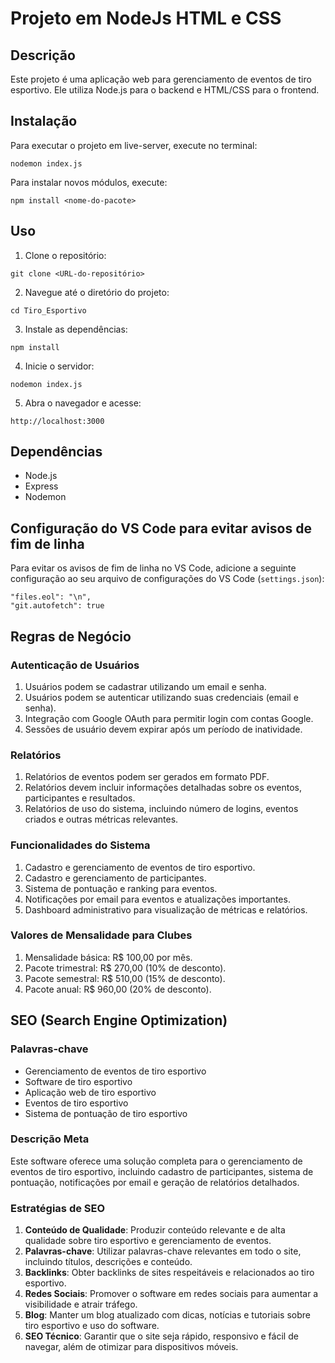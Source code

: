 # Projeto em NodeJs HTML e CSS 

## Descrição
Este projeto é uma aplicação web para gerenciamento de eventos de tiro esportivo. Ele utiliza Node.js para o backend e HTML/CSS para o frontend.

## Instalação
Para executar o projeto em live-server, execute no terminal:
```
nodemon index.js
```

Para instalar novos módulos, execute:
```
npm install <nome-do-pacote>
```

## Uso
1. Clone o repositório:
```
git clone <URL-do-repositório>
```
2. Navegue até o diretório do projeto:
```
cd Tiro_Esportivo
```
3. Instale as dependências:
```
npm install
```
4. Inicie o servidor:
```
nodemon index.js
```
5. Abra o navegador e acesse:
```
http://localhost:3000
```

## Dependências
- Node.js
- Express
- Nodemon

## Configuração do VS Code para evitar avisos de fim de linha
Para evitar os avisos de fim de linha no VS Code, adicione a seguinte configuração ao seu arquivo de configurações do VS Code (`settings.json`):
```
"files.eol": "\n",
"git.autofetch": true
```

## Regras de Negócio

### Autenticação de Usuários
1. Usuários podem se cadastrar utilizando um email e senha.
2. Usuários podem se autenticar utilizando suas credenciais (email e senha).
3. Integração com Google OAuth para permitir login com contas Google.
4. Sessões de usuário devem expirar após um período de inatividade.

### Relatórios
1. Relatórios de eventos podem ser gerados em formato PDF.
2. Relatórios devem incluir informações detalhadas sobre os eventos, participantes e resultados.
3. Relatórios de uso do sistema, incluindo número de logins, eventos criados e outras métricas relevantes.

### Funcionalidades do Sistema
1. Cadastro e gerenciamento de eventos de tiro esportivo.
2. Cadastro e gerenciamento de participantes.
3. Sistema de pontuação e ranking para eventos.
4. Notificações por email para eventos e atualizações importantes.
5. Dashboard administrativo para visualização de métricas e relatórios.

### Valores de Mensalidade para Clubes
1. Mensalidade básica: R$ 100,00 por mês.
2. Pacote trimestral: R$ 270,00 (10% de desconto).
3. Pacote semestral: R$ 510,00 (15% de desconto).
4. Pacote anual: R$ 960,00 (20% de desconto).

## SEO (Search Engine Optimization)

### Palavras-chave
- Gerenciamento de eventos de tiro esportivo
- Software de tiro esportivo
- Aplicação web de tiro esportivo
- Eventos de tiro esportivo
- Sistema de pontuação de tiro esportivo

### Descrição Meta
Este software oferece uma solução completa para o gerenciamento de eventos de tiro esportivo, incluindo cadastro de participantes, sistema de pontuação, notificações por email e geração de relatórios detalhados.

### Estratégias de SEO
1. **Conteúdo de Qualidade**: Produzir conteúdo relevante e de alta qualidade sobre tiro esportivo e gerenciamento de eventos.
2. **Palavras-chave**: Utilizar palavras-chave relevantes em todo o site, incluindo títulos, descrições e conteúdo.
3. **Backlinks**: Obter backlinks de sites respeitáveis e relacionados ao tiro esportivo.
4. **Redes Sociais**: Promover o software em redes sociais para aumentar a visibilidade e atrair tráfego.
5. **Blog**: Manter um blog atualizado com dicas, notícias e tutoriais sobre tiro esportivo e uso do software.
6. **SEO Técnico**: Garantir que o site seja rápido, responsivo e fácil de navegar, além de otimizar para dispositivos móveis.
